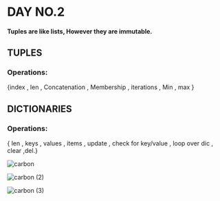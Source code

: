 # DAY NO.2
#### Tuples are like lists, However they are immutable.
## TUPLES
### Operations:
{index , len , Concatenation , Membership , 
iterations , Min , max 
}
## DICTIONARIES
### Operations:
{ len , keys , values , items , 
update , check for key/value , 
loop over dic , clear ,del.}



![carbon](https://user-images.githubusercontent.com/76496105/221393276-5b31df14-1cc1-4aeb-8bc7-1f6f67d9e3d3.png)





![carbon (2)](https://user-images.githubusercontent.com/76496105/221393454-c7cd1ced-e718-4fc9-bcb4-6beace8aa9ac.png)


![carbon (3)](https://user-images.githubusercontent.com/76496105/221393475-4e6de8f8-43aa-4702-8500-e4ee8c1b1921.png)
